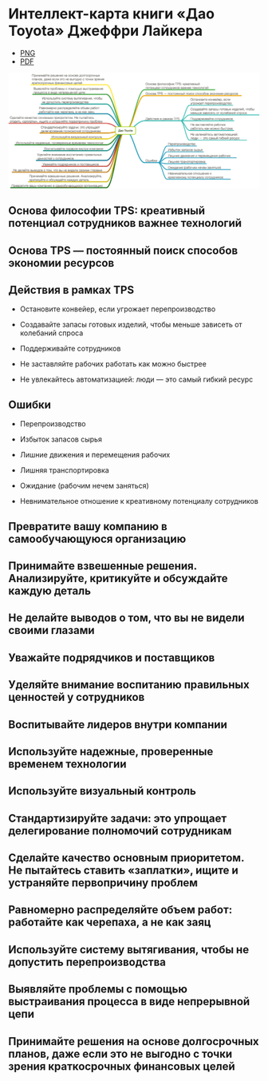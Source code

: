 # Интеллект-карта книги «Дао Toyota» Джеффри Лайкера



* [PNG](/Дао%20Toyota/Дао%20Toyota.png)
* [PDF](/Дао%20Toyota/Дао%20Toyota.pdf)

![Интеллект-карта книги «Дао Toyota» Джеффри Лайкера](/Дао%20Toyota/Дао%20Toyota.png)



## Основа философии TPS: креативный потенциал сотрудников важнее технологий

## Основа TPS — постоянный поиск способов экономии ресурсов

## Действия в рамках TPS

- Остановите конвейер, если угрожает перепроизводство

- Создавайте запасы готовых изделий, чтобы меньше зависеть от колебаний спроса

- Поддерживайте сотрудников

- Не заставляйте рабочих работать как можно быстрее

- Не увлекайтесь автоматизацией: люди — это самый гибкий ресурс

## Ошибки

- Перепроизводство

- Избыток запасов сырья

- Лишние движения и перемещения рабочих

- Лишняя транспортировка

- Ожидание (рабочим нечем заняться)

- Невнимательное отношение к креативному потенциалу сотрудников

## Превратите вашу компанию в самообучающуюся организацию

## Принимайте взвешенные решения. Анализируйте, критикуйте и обсуждайте каждую деталь

## Не делайте выводов о том, что вы не видели своими глазами

## Уважайте подрядчиков и поставщиков

## Уделяйте внимание воспитанию правильных ценностей у сотрудников

## Воспитывайте лидеров внутри компании

## Используйте надежные, проверенные временем технологии

## Используйте визуальный контроль

## Стандартизируйте задачи: это упрощает делегирование полномочий сотрудникам

## Сделайте качество основным приоритетом. Не пытайтесь ставить «заплатки», ищите и устраняйте первопричину проблем

## Равномерно распределяйте объем работ: работайте как черепаха, а не как заяц

## Используйте систему вытягивания, чтобы не допустить перепроизводства

## Выявляйте проблемы с помощью выстраивания процесса в виде непрерывной цепи

## Принимайте решения на основе долгосрочных планов, даже если это не выгодно с точки зрения краткосрочных финансовых целей
